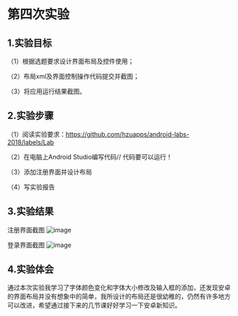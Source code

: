 # 第四次实验

## 1.实验目标

（1）根据选题要求设计界面布局及控件使用；

（2）布局xml及界面控制操作代码提交并截图；

（3）将应用运行结果截图。

## 2.实验步骤

（1）阅读实验要求：https://github.com/hzuapps/android-labs-2018/labels/Lab 

（2）在电脑上Android Studio编写代码// 代码要可以运行！ 

（3）添加注册界面并设计布局

（4）写实验报告

## 3.实验结果

注册界面截图
![image](https://github.com/Beginner-hww/android-labs-2018/blob/master/soft1613071002123/%E6%B3%A8%E5%86%8C%E7%95%8C%E9%9D%A2.png?raw=true)

登录界面截图
![image](https://github.com/Beginner-hww/android-labs-2018/blob/master/soft1613071002123/%E7%99%BB%E5%BD%95%E6%B3%A8%E5%86%8C%E7%95%8C%E9%9D%A2%20.png?raw=true)

## 4.实验体会 
通过本次实验我学习了字体颜色变化和字体大小修改及输入框的添加，还发现安卓的界面布局并没有想象中的简单，我所设计的布局还是很幼稚的，仍然有许多地方可以改进，希望通过接下来的几节课好好学习一下安卓新知识。
